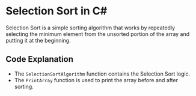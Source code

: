 # Selection Sort in C#

Selection Sort is a simple sorting algorithm that works by repeatedly selecting the minimum element from the unsorted portion of the array and putting it at the beginning.

## Code Explanation

- The `SelectionSortAlgorithm` function contains the Selection Sort logic.
- The `PrintArray` function is used to print the array before and after sorting.
